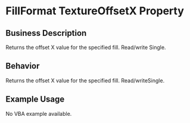 # FillFormat TextureOffsetX Property

## Business Description
Returns the offset X value for the specified fill. Read/write Single.

## Behavior
Returns the offset X value for the specified fill. Read/writeSingle.

## Example Usage
No VBA example available.